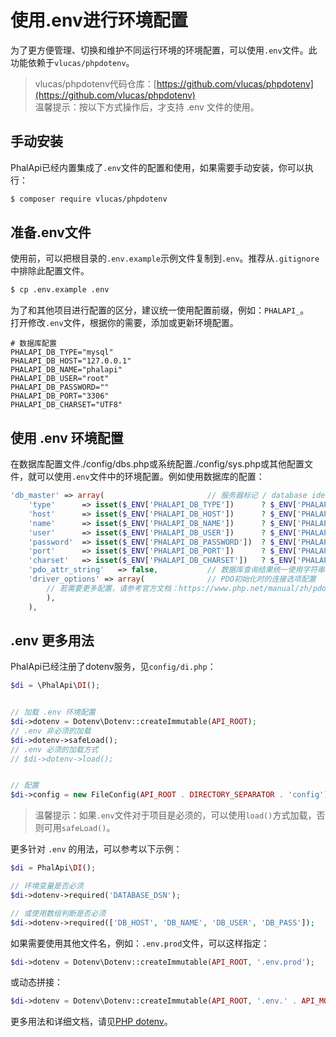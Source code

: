 # 使用.env进行环境配置

为了更方便管理、切换和维护不同运行环境的环境配置，可以使用```.env```文件。此功能依赖于```vlucas/phpdotenv```。  

> vlucas/phpdotenv代码仓库：[https://github.com/vlucas/phpdotenv](https://github.com/vlucas/phpdotenv)  
> 温馨提示：按以下方式操作后，才支持 .env 文件的使用。  

## 手动安装
PhalApi已经内置集成了```.env```文件的配置和使用，如果需要手动安装，你可以执行：
```bash
$ composer require vlucas/phpdotenv
```

## 准备.env文件
使用前，可以把根目录的```.env.example```示例文件复制到```.env```。推荐从```.gitignore```中排除此配置文件。    
```bash
$ cp .env.example .env
```

为了和其他项目进行配置的区分，建议统一使用配置前缀，例如：```PHALAPI_```。  
打开修改```.env```文件，根据你的需要，添加或更新环境配置。    

```
# 数据库配置
PHALAPI_DB_TYPE="mysql"
PHALAPI_DB_HOST="127.0.0.1"
PHALAPI_DB_NAME="phalapi"
PHALAPI_DB_USER="root"
PHALAPI_DB_PASSWORD=""
PHALAPI_DB_PORT="3306"
PHALAPI_DB_CHARSET="UTF8"
```

## 使用 .env 环境配置
在数据库配置文件./config/dbs.php或系统配置./config/sys.php或其他配置文件，就可以使用```.env```文件中的环境配置。例如使用数据库的配置：  
```php
'db_master' => array(                       // 服务器标记 / database identify
    'type'      => isset($_ENV['PHALAPI_DB_TYPE'])      ? $_ENV['PHALAPI_DB_TYPE']      : 'mysql',                 // 数据库类型，暂时只支持：mysql, sqlserver / database type
    'host'      => isset($_ENV['PHALAPI_DB_HOST'])      ? $_ENV['PHALAPI_DB_HOST']      : 'localhost',             // 数据库域名 / database host
    'name'      => isset($_ENV['PHALAPI_DB_NAME'])      ? $_ENV['PHALAPI_DB_NAME']      : 'phalapi',               // 数据库名字 / database name
    'user'      => isset($_ENV['PHALAPI_DB_USER'])      ? $_ENV['PHALAPI_DB_USER']      : 'root',                  // 数据库用户名 / database user
    'password'  => isset($_ENV['PHALAPI_DB_PASSWORD'])  ? $_ENV['PHALAPI_DB_PASSWORD']  : '',                      // 数据库密码 / database password
    'port'      => isset($_ENV['PHALAPI_DB_PORT'])      ? $_ENV['PHALAPI_DB_PORT']      : '3306',                  // 数据库端口 / database port
    'charset'   => isset($_ENV['PHALAPI_DB_CHARSET'])   ? $_ENV['PHALAPI_DB_CHARSET']   : 'UTF8',                  // 数据库字符集 / database charset
    'pdo_attr_string'   => false,           // 数据库查询结果统一使用字符串，true是，false否
    'driver_options' => array(              // PDO初始化时的连接选项配置
        // 若需要更多配置，请参考官方文档：https://www.php.net/manual/zh/pdo.constants.php
        ),
    ),
```

## .env 更多用法

PhalApi已经注册了dotenv服务，见```config/di.php```：  
```php
$di = \PhalApi\DI();


// 加载 .env 环境配置
$di->dotenv = Dotenv\Dotenv::createImmutable(API_ROOT);
// .env 非必须的加载
$di->dotenv->safeLoad(); 
// .env 必须的加载方式
// $di->dotenv->load();


// 配置
$di->config = new FileConfig(API_ROOT . DIRECTORY_SEPARATOR . 'config');
```
> 温馨提示：如果```.env```文件对于项目是必须的，可以使用```load()```方式加载，否则可用```safeLoad()```。  

更多针对 ```.env``` 的用法，可以参考以下示例：  
```php
$di = PhalApi\DI();

// 环境变量是否必须
$di->dotenv->required('DATABASE_DSN');

// 或使用数组判断是否必须
$di->dotenv->required(['DB_HOST', 'DB_NAME', 'DB_USER', 'DB_PASS']);
```

如果需要使用其他文件名，例如：```.env.prod```文件，可以这样指定：  
```php
$di->dotenv = Dotenv\Dotenv::createImmutable(API_ROOT, '.env.prod');
```
或动态拼接：  
```php
$di->dotenv = Dotenv\Dotenv::createImmutable(API_ROOT, '.env.' . API_MODE);
```

更多用法和详细文档，请见[PHP dotenv](https://github.com/vlucas/phpdotenv)。  


